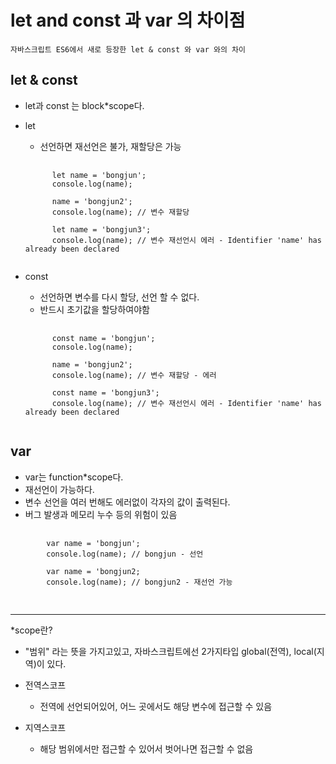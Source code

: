 # let and const 과 var 의 차이점

    자바스크립트 ES6에서 새로 등장한 let & const 와 var 와의 차이

## let & const

- let과 const 는 block\*scope다.
- let

  - 선언하면 재선언은 불가, 재할당은 가능<br />

  <pre>
    <code>
        let name = 'bongjun';
        console.log(name);
  
        name = 'bongjun2';
        console.log(name); // 변수 재할당
  
        let name = 'bongjun3';
        console.log(name); // 변수 재선언시 에러 - Identifier 'name' has already been declared
    </code>
  </pre>

- const

  - 선언하면 변수를 다시 할당, 선언 할 수 없다.
  - 반드시 초기값을 할당하여야함

  <pre>
    <code>
        const name = 'bongjun';
        console.log(name);
  
        name = 'bongjun2';
        console.log(name); // 변수 재할당 - 에러
  
        const name = 'bongjun3';
        console.log(name); // 변수 재선언시 에러 - Identifier 'name' has already been declared
    </code>
  </pre>

## var

- var는 function\*scope다.
- 재선언이 가능하다.
- 변수 선언을 여러 번해도 에러없이 각자의 값이 출력된다.
- 버그 발생과 메모리 누수 등의 위험이 있음

<pre>
    <code>
        var name = 'bongjun';
        console.log(name); // bongjun - 선언

        var name = 'bongjun2;
        console.log(name); // bongjun2 - 재선언 가능
    </code>
  </pre>

---

\*scope란?

- "범위" 라는 뜻을 가지고있고, 자바스크립트에선 2가지타입 global(전역), local(지역)이 있다.

- 전역스코프

  - 전역에 선언되어있어, 어느 곳에서도 해당 변수에 접근할 수 있음

- 지역스코프
  - 해당 범위에서만 접근할 수 있어서 벗어나면 접근할 수 없음

